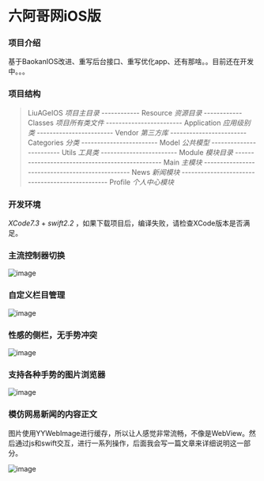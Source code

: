 # 六阿哥网iOS版

### 项目介绍

基于BaokanIOS改进、重写后台接口、重写优化app、还有那啥。。目前还在开发中。。。

### 项目结构

> LiuAGeIOS *项目主目录*
> ------------ Resource *资源目录*
> ------------ Classes *项目所有类文件*
> ------------------------ Application *应用级别类*
> ------------------------ Vendor *第三方库*
> ------------------------ Categories *分类*
> ------------------------ Model *公共模型*
> ------------------------ Utils *工具类*
> ------------------------ Module *模块目录*
> ------------------------------------------------ Main *主模块*
> ------------------------------------------------ News *新闻模块*
> ------------------------------------------------ Profile *个人中心模块*

### 开发环境

*XCode7.3* + *swift2.2* ，如果下载项目后，编译失败，请检查XCode版本是否满足。

### 主流控制器切换

![image](https://github.com/6ag/LiuAGeIOS/blob/master/1.gif)

### 自定义栏目管理

![image](https://github.com/6ag/LiuAGeIOS/blob/master/2.gif)

### 性感的侧栏，无手势冲突

![image](https://github.com/6ag/LiuAGeIOS/blob/master/3.gif)

### 支持各种手势的图片浏览器

![image](https://github.com/6ag/LiuAGeIOS/blob/master/4.gif)

### 模仿网易新闻的内容正文

图片使用YYWebImage进行缓存，所以让人感觉非常流畅，不像是WebView。然后通过js和swift交互，进行一系列操作，后面我会写一篇文章来详细说明这一部分。

![image](https://github.com/6ag/LiuAGeIOS/blob/master/5.gif)

